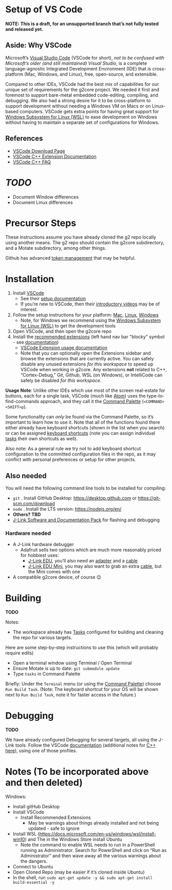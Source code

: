 # Setup of VS Code

**NOTE: This is a draft, for an unsupported branch that’s not fully tested and released yet.**

## Aside: Why VSCode

Microsoft’s [Visual Studio Code](https://code.visualstudio.com) (VSCode for short), *not to be confused with Microsoft’s older (and still maintained) Visual Studio*, is a complete language-agnostic Integrated Development Environment (IDE) that is cross-platform (Mac, Windows, and Linux), free, open-source, and extensible.

Compared to other IDEs, VSCode had the best mix of capabilities for our unique set of requirements for the g2core project. We needed it first and foremost to support bare-metal embedded code-editing, compiling, and debugging. We also had a strong desire for it to be cross-platform to support development without needing a Windows VM on Macs or on Linux-based computers. VSCode gets extra points for having great support for [Windows Subsystem for Linux (WSL)](https://code.visualstudio.com/docs/cpp/config-wsl) to ease development on Windows without having to maintain a separate set of configurations for Windows.

## References

- [VSCode Download Page](https://code.visualstudio.com)
- [VSCode C++ Extension Documentation](https://marketplace.visualstudio.com/items?itemName=ms-vscode.cpptools)
- [VSCode C++ FAQ](https://code.visualstudio.com/docs/cpp/faq-cpp)

# *TODO*

- Document Window differences
- Document Linux differences

# Precursor Steps

These instructions assume you have already cloned the g2 repo locally using another means. The g2 repo should contain the g2core subdirectory, and a Motate subdirectory, among other things.

Github has advanced [token management](https://help.github.com/en/github/authenticating-to-github/creating-a-personal-access-token-for-the-command-line) that may be helpful.

# Installation

1. Install [VSCode](https://code.visualstudio.com)
   * See their [setup documentation](https://code.visualstudio.com/docs/setup/setup-overview) 
   * If you’re new to VSCode, then their [introductory videos](https://code.visualstudio.com/docs/getstarted/introvideos) may be of interest.
2. Follow the setup instructions for your platform: [Mac](https://code.visualstudio.com/docs/setup/mac), [Linux](https://code.visualstudio.com/docs/setup/linux), [Windows](https://code.visualstudio.com/docs/setup/windows)
   * Note, for Windows we recommend using the [Windows Subsystem for Linux (WSL)](https://code.visualstudio.com/docs/cpp/config-wsl) to get the development tools
3. Open VSCode, and then open the g2core repo
4. Install the [recommended extensions](https://code.visualstudio.com/docs/editor/extension-gallery#_recommended-extensions) (left hand nav bar "blocky" symbol - see [documentation](https://code.visualstudio.com/docs/editor/extension-gallery#_browse-for-extensions))
   * [VSCode Extension usage documentation](https://code.visualstudio.com/docs/editor/extension-gallery) 
   * Note that you can optionally open the Extensions sidebar and browse the extensions that are currently active. You can safely disable any unused extensions *for this workspace* to speed up VSCode when working in g2core. Any extensions **not** related to C++, “Cortex-Debug,” Git, Github, WSL (on Windows), or IntelliCode can safely be disabled *for this workspace*.

**Usage Note**: Unlike other IDEs which use most of the screen real-estate for buttons, each for a single task, VSCode (much like [Atom](https://atom.io)) uses the type-to-find-commands approach, and they call it the [Command Palette](https://code.visualstudio.com/docs/getstarted/userinterface#_command-palette) (`<COMMAND><SHIFT>p`).

Some functionality can *only* be found via the Command Palette, so it’s important to learn how to use it. Note that all of the functions found there either already have keyboard shortcuts (shown in the list when you search) or can be assigned [keyboard shortcuts](https://code.visualstudio.com/docs/getstarted/keybindings) (note you can assign individual [tasks](https://code.visualstudio.com/docs/editor/tasks#_binding-keyboard-shortcuts-to-tasks) their own shortcuts as well).

Also note: As a general rule we try not to add keyboard shortcut configuration to the committed configuration files in the repo, as it may conflict with personal preferences or setup for other projects.

## Also needed

You will need the following command line tools to be installed for compiling:

* `git`  . Install GitHub Desktop: https://desktop.github.com or https://git-scm.com/download
* `node` . Install the LTS version: https://nodejs.org/en/
* **Others? TBD**
* [J-Link Software and Documentation Pack](https://www.segger.com/downloads/jlink#J-LinkSoftwareAndDocumentationPack) for flashing and debugging

### Hardware needed

* A J-Link hardware debugger
  * Adafruit sells two options which are much more reasonably priced for hobbiest uses:
    * [J-Link EDU](https://www.adafruit.com/product/1369), you’ll also need an [adapter](https://www.adafruit.com/product/2094) and a [cable](https://www.adafruit.com/product/1675)
    * [J-Link EDU Mini](https://www.adafruit.com/product/3571), you may also want to grab an extra [cable](https://www.adafruit.com/product/1675), but the Mini comes with one
* A compatible g2core device, of course 😉 

# Building

**TODO**

Notes:
- The workspace already has [Tasks](https://code.visualstudio.com/docs/editor/tasks) configured for building and cleaning the repo for various targets.

Here are some step-by-step instructions to use this (which will probably require edits)
- Open a terminal window using Terminal / Open Terminal
- Ensure Motate is up to date: `git submodule update`
- Type `tasks` in Command Palette

Briefly: Under the `Terminal` menu (or using the [Command Palette](https://code.visualstudio.com/docs/getstarted/userinterface#_command-palette)) choose `Run Build Task`. (Note: The keyboard shortcut for your OS will be shown next to `Run Build Task`, note it for faster access in the future.)

# Debugging

**TODO**

We have already configured Debugging for several targets, all using the J-Link tools. Follow the VSCode [documentation](https://code.visualstudio.com/docs/editor/debugging) (additional notes for [C++ here](https://code.visualstudio.com/docs/cpp/cpp-debug)), using one of those profiles.

# Notes (To be incorporated above and then deleted)

Windows:

* Install gitHub Desktop
* Install VSCode
  * Install Recommended Extensions
    * May be warnings about things already installed and not being updated - safe to ignore
* Install WSL (https://docs.microsoft.com/en-us/windows/wsl/install-win10) and The in the Windows Store install Ubuntu
  * Note the command to enable WSL needs to run in a PowerShell running as Administrator. Search for PowerShell and click on “Run as Administrator” and then wave away all the various warnings about the dangers.
* Connect to Ubuntu
* Open Cloned Repo (may be easier if it’s cloned inside Ubuntu)
* In the shell, run `sudo apt-get update -y && sudo apt-get install build-essential -y`

